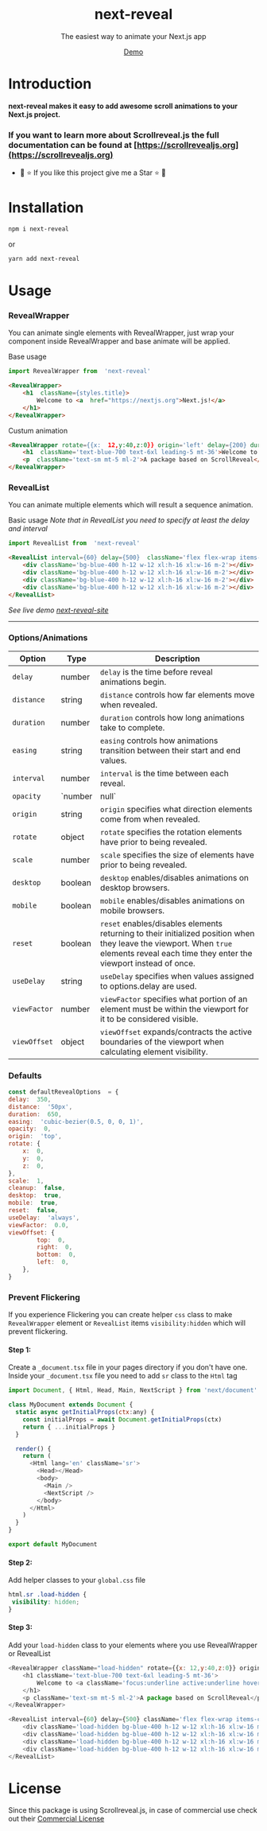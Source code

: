 
<br>
<p align="center">
	<h1 align="center">next-reveal</h1>
</p>
<p align="center">The easiest way to animate your Next.js app</p>
<p align="center"><a href="https://next-reveal.vercel.app/" align="center">Demo</a></p>

# Introduction
<strong>next-reveal makes it easy to add awesome scroll animations to your Next.js project.</strong>
### If you want to learn more about Scrollreveal.js the full documentation can be found at [https://scrollrevealjs.org](https://scrollrevealjs.org)
- 🐧 ⭐ If you like this project give me a Star ⭐ 🐧
# Installation
```bash
npm i next-reveal
```
or
```bash
yarn add next-reveal
```
# Usage

### RevealWrapper
You can animate single elements with RevealWrapper, just wrap your component inside RevealWrapper and base animate will be applied.

Base usage
```js
import RevealWrapper from  'next-reveal'
```
```html
<RevealWrapper>
	<h1  className={styles.title}>
		Welcome to <a  href="https://nextjs.org">Next.js!</a>
	</h1>
</RevealWrapper>
```
Custum animation
```html
<RevealWrapper rotate={{x:  12,y:40,z:0}} origin='left' delay={200} duration={1000} distance='500px' reset={true} viewOffset={{top:  25,  right:0,  bottom:  10,  left:5}}>
	<h1  className='text-blue-700 text-6xl leading-5 mt-36'>Welcome to <a  className='focus:underline active:underline hover:underline'  href="https://github.com/ritmillio/next-reveal">next-reveal!</a></h1>
	<p  className='text-sm mt-5 ml-2'>A package based on ScrollReveal</p>
</RevealWrapper>
```
### RevealList
You can animate multiple elements which will result a sequence animation.

Basic usage
*Note that in RevealList you need to specify at least the delay and interval*
```js
import RevealList from  'next-reveal'
```
```html
<RevealList interval={60} delay={500}  className='flex flex-wrap items-center justify-center'>
	<div className='bg-blue-400 h-12 w-12 xl:h-16 xl:w-16 m-2'></div>
	<div className='bg-blue-400 h-12 w-12 xl:h-16 xl:w-16 m-2'></div>
	<div className='bg-blue-400 h-12 w-12 xl:h-16 xl:w-16 m-2'></div>
	<div className='bg-blue-400 h-12 w-12 xl:h-16 xl:w-16 m-2'></div>
</RevealList>
```
*See live demo [next-reveal-site](https://next-reveal.vercel.app/)*

---
### Options/Animations

| Option                           | Type                    | Description                                                                                                                                                                          |
| ---------------------------------- | ----------------------- | ------------------------------------------------------------------------------------------------------------------------------------------------------------------------------------ |
| `delay`                    | number                  | `delay` is the time before reveal animations begin.                                                                               |
| `distance`                            | string                  | `distance` controls how far elements move when revealed.                                                                                                                                                       |
| `duration`                     | number                  | `duration` controls how long animations take to complete.                                                               |
| `easing`                          | string | `easing` controls how animations transition between their start and end values.                                                                                                                    |
| `interval`                         | number | `interval` is the time between each reveal.                                                                                                                  |
| `opacity`                      | `number | null`                  | `opacity` specifies the opacity they have prior to being revealed.                                                                                                       |
| `origin`                      | string                  | `origin` specifies what direction elements come from when revealed.                                                                                                                                                        |
| `rotate`                      | object                  | `rotate` specifies the rotation elements have prior to being revealed.                                                                                                                                                        |
| `scale`                      | number                  | `scale` specifies the size of elements have prior to being revealed.                                                                                                                                                        |
| `desktop`                      | boolean                  | `desktop`  enables/disables animations on desktop browsers.                                                                                                                                                        |
| `mobile`                      | boolean                  | `mobile` enables/disables animations on mobile browsers.                                                                                                                                                        |
| `reset`                      | boolean                  | `reset` enables/disables elements returning to their initialized position when they leave the viewport. When `true` elements reveal each time they enter the viewport instead of once.                                                                                                                                                        |
| `useDelay`                      | string                  | `useDelay` specifies when values assigned to options.delay are used.                                                                                                                                                        |
| `viewFactor`                      | number                  | `viewFactor` specifies what portion of an element must be within the viewport for it to be considered visible.                                                                                                                                                        |
| `viewOffset`                      | object                  | `viewOffset` expands/contracts the active boundaries of the viewport when calculating element visibility.                                                                                                                                                        |

### Defaults
```js
const defaultRevealOptions  = {
delay:  350,
distance:  '50px',
duration:  650,
easing:  'cubic-bezier(0.5, 0, 0, 1)',
opacity:  0,
origin:  'top',
rotate: {
	x:  0,
	y:  0,
	z:  0,
},
scale:  1,
cleanup:  false,
desktop:  true,
mobile:  true,
reset:  false,
useDelay:  'always',
viewFactor:  0.0,
viewOffset: {
		top:  0,
		right:  0,
		bottom:  0,
		left:  0,
	},
}
```

### Prevent Flickering
If you experience Flickering you can create helper ```css``` class to make ```RevealWrapper``` element or ```RevealList``` items ```visibility:hidden``` which will prevent flickering.

#### Step 1: 
Create a ```_document.tsx``` file in your pages directory if you don't have one. Inside your ```_document.tsx``` file you need to add ```sr``` class to the ```Html``` tag

```js
import Document, { Html, Head, Main, NextScript } from 'next/document'

class MyDocument extends Document {
  static async getInitialProps(ctx:any) {
    const initialProps = await Document.getInitialProps(ctx)
    return { ...initialProps }
  }

  render() {
    return (
      <Html lang='en' className='sr'>
        <Head></Head>
        <body>
          <Main />
          <NextScript />
        </body>
      </Html>
    )
  }
}

export default MyDocument
```
#### Step 2:
Add helper classes to your ```global.css``` file
 ```css
html.sr .load-hidden {
  visibility: hidden;
}
```
#### Step 3:
Add your ```load-hidden``` class to your elements where you use RevealWrapper or RevealList

```js
<RevealWrapper className="load-hidden" rotate={{x: 12,y:40,z:0}} origin='left' delay={200} duration={1000} distance='500px' reset={true} viewOffset={{top: 25, right:0, bottom: 10, left:5}}>
	<h1 className='text-blue-700 text-6xl leading-5 mt-36'>
		Welcome to <a className='focus:underline active:underline hover:underline' href="https://github.com/ritmillio/next-reveal">next-reveal!</a>
	</h1>
	<p className='text-sm mt-5 ml-2'>A package based on ScrollReveal</p>
</RevealWrapper>
```

```js
<RevealList interval={60} delay={500} className='flex flex-wrap items-center justify-center'>
	<div className='load-hidden bg-blue-400 h-12 w-12 xl:h-16 xl:w-16 m-2'></div>
	<div className='load-hidden bg-blue-400 h-12 w-12 xl:h-16 xl:w-16 m-2'></div>
	<div className='load-hidden bg-blue-400 h-12 w-12 xl:h-16 xl:w-16 m-2'></div>
	<div className='load-hidden bg-blue-400 h-12 w-12 xl:h-16 xl:w-16 m-2'></div>
</RevealList>
```

# License

Since this package is using Scrollreveal.js, in case of commercial use check out their [Commercial License](https://scrollrevealjs.org/pricing/)
